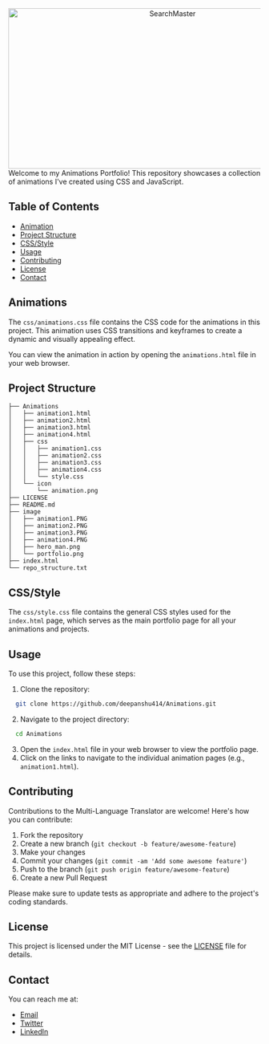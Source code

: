 <div align="center">

<img src="https://socialify.git.ci/deepanshu414/Animations/image?description=1&descriptionEditable=This%20repository%20showcases%20a%20collection%20of%20animations%20I%27ve%20created%20using%20CSS%20and%20JavaScript.&font=KoHo&forks=1&issues=1&language=1&name=1&pattern=Plus&pulls=1&stargazers=1&theme=Auto" alt="SearchMaster" width="640" height="320" />

</div>
Welcome to my Animations Portfolio! This repository showcases a collection of animations I've created using CSS and JavaScript.

## Table of Contents
- [Animation](#animations)
- [Project Structure](#project-structure)
- [CSS/Style](#cssstyle)
- [Usage](#usage)
- [Contributing](#contributing)
- [License](#license)
- [Contact](#contact)

## Animations
The `css/animations.css` file contains the CSS code for the animations in this project. This animation uses CSS transitions and keyframes to create a dynamic and visually appealing effect.

You can view the animation in action by opening the `animations.html` file in your web browser.

## Project Structure

<!-- START_STRUCTURE -->
```
├── Animations
│   ├── animation1.html
│   ├── animation2.html
│   ├── animation3.html
│   ├── animation4.html
│   ├── css
│   │   ├── animation1.css
│   │   ├── animation2.css
│   │   ├── animation3.css
│   │   ├── animation4.css
│   │   └── style.css
│   └── icon
│       └── animation.png
├── LICENSE
├── README.md
├── image
│   ├── animation1.PNG
│   ├── animation2.PNG
│   ├── animation3.PNG
│   ├── animation4.PNG
│   ├── hero_man.png
│   └── portfolio.png
├── index.html
└── repo_structure.txt
```
<!-- END_STRUCTURE -->

## CSS/Style
The `css/style.css` file contains the general CSS styles used for the `index.html` page, which serves as the main portfolio page for all your animations and projects.

## Usage
To use this project, follow these steps:

1. Clone the repository:
 ```sh
   git clone https://github.com/deepanshu414/Animations.git
   ```
2. Navigate to the project directory:
  ```sh
    cd Animations
  ```
3. Open the `index.html` file in your web browser to view the portfolio page.
4. Click on the links to navigate to the individual animation pages (e.g., `animation1.html`).

## Contributing

Contributions to the Multi-Language Translator are welcome! Here's how you can contribute:

1. Fork the repository
2. Create a new branch (`git checkout -b feature/awesome-feature`)
3. Make your changes
4. Commit your changes (`git commit -am 'Add some awesome feature'`)
5. Push to the branch (`git push origin feature/awesome-feature`)
6. Create a new Pull Request

Please make sure to update tests as appropriate and adhere to the project's coding standards.

## License

This project is licensed under the MIT License - see the [LICENSE](LICENSE) file for details.

## Contact

You can reach me at:

- [Email](mailto:deepanshuantil4113@gmail.com)
- [Twitter](https://x.com/DeepanshuA80670)
- [LinkedIn](https://www.linkedin.com/in/deepanshu-antil-865508263/)
